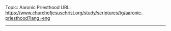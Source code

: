 Topic: Aaronic Priesthood
URL: https://www.churchofjesuschrist.org/study/scriptures/tg/aaronic-priesthood?lang=eng

---

